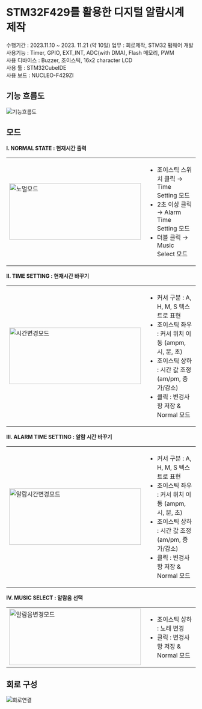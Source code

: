 # STM32F429를 활용한 디지털 알람시계 제작

수행기간 : 2023.11.10 ~ 2023. 11.21 (약 10일)
업무 : 회로제작, STM32 펌웨어 개발  
사용기능 : Timer, GPIO, EXT_INT, ADC(with DMA), Flash 메모리, PWM  
사용 디바이스 : Buzzer, 조이스틱, 16x2 character LCD  
사용 툴 : STM32CubeIDE  
사용 보드 : NUCLEO-F429ZI


## 기능 흐름도
![기능흐름도](https://github.com/gwidding/STM/assets/135992700/92a8af1e-7003-4629-b3b9-2a064ae15ee7)

## 모드
**I. NORMAL STATE : 현재시간 출력**
<table>
  <tr>
    <td><img src="https://github.com/gwidding/STM/assets/135992700/ed02a1a2-fc53-4577-b74a-85a217ac77f5" width="350px" height="150px" alt="노멀모드"></td>
    <td>
      <ul>
        <li>조이스틱 스위치 클릭 &rarr; Time Setting 모드</li>
        <li>2초 이상 클릭 &rarr; Alarm Time Setting 모드</li>
        <li>더블 클릭 &rarr; Music Select 모드</li>
      </ul>
    </td>
  </tr>
</table>

**II. TIME SETTING : 현재시간 바꾸기**
<table>
  <tr>
    <td><img src="https://github.com/gwidding/STM/assets/135992700/6b729834-8dc0-4928-a9ca-53c96859ec39" width="350px" height="150px" alt="시간변경모드"></td>
    <td>
      <ul>
        <li>커서 구분 : A, H, M, S 텍스트로 표현</li>
        <li>조이스틱 좌우 : 커서 위치 이동 (ampm, 시, 분, 초)</li>
        <li>조이스틱 상하 : 시간 값 조정 (am/pm, 증가/감소)</li>
        <li>클릭 : 변겅사항 저장 & Normal 모드</li>
      </ul>
    </td>
  </tr>
</table>

**III. ALARM TIME SETTING : 알람 시간 바꾸기**
<table>
  <tr>
    <td><img src="https://github.com/gwidding/STM/assets/135992700/56153f45-adc4-4ac9-b01c-46716ba7c3a4" width="350px" height="150px" alt="알람시간변경모드"></td>
    <td>
      <ul>
        <li>커서 구분 : A, H, M, S 텍스트로 표현</li>
        <li>조이스틱 좌우 : 커서 위치 이동 (ampm, 시, 분, 초)</li>
        <li>조이스틱 상하 : 시간 값 조정 (am/pm, 증가/감소)</li>
        <li>클릭 : 변겅사항 저장 & Normal 모드</li>
      </ul>
    </td>
  </tr>
</table>

**IV. MUSIC SELECT : 알람음 선택**
<table>
  <tr>
    <td><img src="https://github.com/gwidding/STM/assets/135992700/a3eb7055-b754-4f4a-ae39-06cd62e86126" width="350px" height="150px" alt="알람음변경모드"></td>
    <td>
      <ul>
        <li>조이스틱 상하 : 노래 변경</li>
        <li>클릭 : 변겅사항 저장 & Normal 모드</li>
      </ul>
    </td>
  </tr>
</table>

## 회로 구성
![회로연결](https://github.com/gwidding/STM/assets/135992700/107a9e04-d9fc-4a27-9ee7-4c2ec581aef0)

